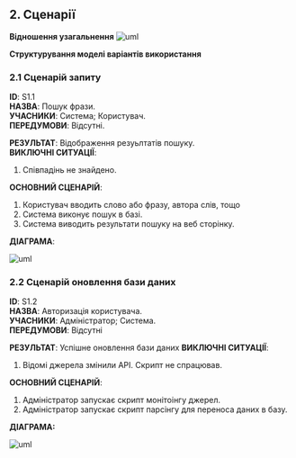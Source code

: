 
## 2. Сценарії  

**Відношення узагальнення**
![uml](http://www.plantuml.com/plantuml/proxy?cache=no&src=https://raw.githubusercontent.com/Krut1la/database_basics_template/blob/master/src/uml/usecase.puml)


**Структурування моделі варіантів використання**



### 2.1 Сценарій запиту

**ID**: S1.1  
**НАЗВА**: Пошук фрази.  
**УЧАСНИКИ**: Система; Користувач.  
**ПЕРЕДУМОВИ**: Відсутні.  

**РЕЗУЛЬТАТ**: Відображення резуьлтатів пошуку.  
**ВИКЛЮЧНІ СИТУАЦІЇ**: 
1. Співпадінь не знайдено.


**ОСНОВНИЙ СЦЕНАРІЙ**:  
1. Користувач вводить слово або фразу, автора слів, тощо
2. Система виконує пошук в базі.
3. Система виводить результати пошуку на веб сторінку.


**ДІАГРАМА**:

![uml](http://www.plantuml.com/plantuml/proxy?cache=no&src=https://raw.githubusercontent.com/Krut1la/database_basics_template/blob/master/src/uml/sequence_user.puml)

### 2.2 Сценарій оновлення бази даних

**ID**: S1.2  
**НАЗВА**: Авторизація користувача.  
**УЧАСНИКИ**: Адміністратор; Система.   
**ПЕРЕДУМОВИ**: Відсутні

**РЕЗУЛЬТАТ**: Успішне оновлення бази даних
**ВИКЛЮЧНІ СИТУАЦІЇ**:  
1. Відомі джерела змінили АРІ.  Скрипт не спрацював.

**ОСНОВНИЙ СЦЕНАРІЙ**:  
1. Адміністратор запускає скрипт монітоінгу джерел.  
2. Адміністратор запускає скрипт парсінгу для переноса даних в базу.  

**ДІАГРАМА:**


![uml](http://www.plantuml.com/plantuml/proxy?cache=no&src=https://raw.githubusercontent.com/Krut1la/database_basics_template/blob/master/src/uml/sequence_user.puml)